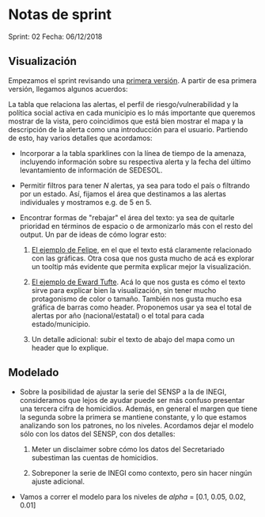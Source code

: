 # Notas de sprint
Sprint: 02
Fecha: 06/12/2018

## Visualización

Empezamos el sprint revisando una [primera versión](https://drive.google.com/open?id=118IHShr2OyHHpQJXnHIARcoT2DuGCmDP). A partir de esa primera versión, llegamos algunos acuerdos:

La tabla que relaciona las alertas, el perfil de riesgo/vulnerabilidad y la política social activa en cada municipio es lo más importante que queremos mostrar de la vista, pero coincidimos que está bien mostrar el mapa y la descripción de la alerta como una introducción para el usuario. Partiendo de esto, hay varios detalles que acordamos:

  * Incorporar a la tabla sparklines con la línea de tiempo de la amenaza, incluyendo información sobre su respectiva alerta y la fecha del último levantamiento de información de SEDESOL.

  * Permitir filtros para tener *N* alertas, ya sea para todo el país o filtrando por un estado. Así, fijamos el área que destinamos a las alertas individuales y mostramos e.g. de 5 en 5.

  * Encontrar formas de "rebajar" el área del texto: ya sea de quitarle prioridad en términos de espacio o de armonizarlo más con el resto del output. Un par de ideas de cómo lograr esto:

    1. [El ejemplo de Felipe](https://sedesol-lab.slack.com/files/U9GJ1AJMU/FEMCAJPKN/ejemplo_csi.png), en el que el texto está claramente relacionado con las gráficas. Otra cosa que nos gusta mucho de acá es explorar un tooltip más evidente que permita explicar mejor la visualización.

    2. [El ejemplo de Eward Tufte](https://www.edwardtufte.com/bboard/q-and-a-fetch-msg?msg_id=0003mm). Acá lo que nos gusta es cómo el texto sirve para explicar bien la visualización, sin tener mucho protagonismo de color o tamaño. También nos gusta mucho esa gráfica de barras como header. Proponemos usar ya sea el total de alertas por año (nacional/estatal) o el total para cada estado/municipio.

    3. Un detalle adicional: subir el texto de abajo del mapa como un header que lo explique.


## Modelado

  * Sobre la posibilidad de ajustar la serie del SENSP a la de INEGI, consideramos que lejos de ayudar puede ser más confuso presentar una tercera cifra de homicidios. Además, en general el margen que tiene la segunda sobre la primera se mantiene constante, y lo que estamos analizando son los patrones, no los niveles. Acordamos dejar el modelo sólo con los datos del SENSP, con dos detalles:

    1. Meter un disclaimer sobre cómo los datos del Secretariado subestiman las cuentas de homicidios.

    2. Sobreponer la serie de INEGI como contexto, pero sin hacer ningún ajuste adicional.

  * Vamos a correr el modelo para los niveles de *alpha* = [0.1, 0.05, 0.02, 0.01]

